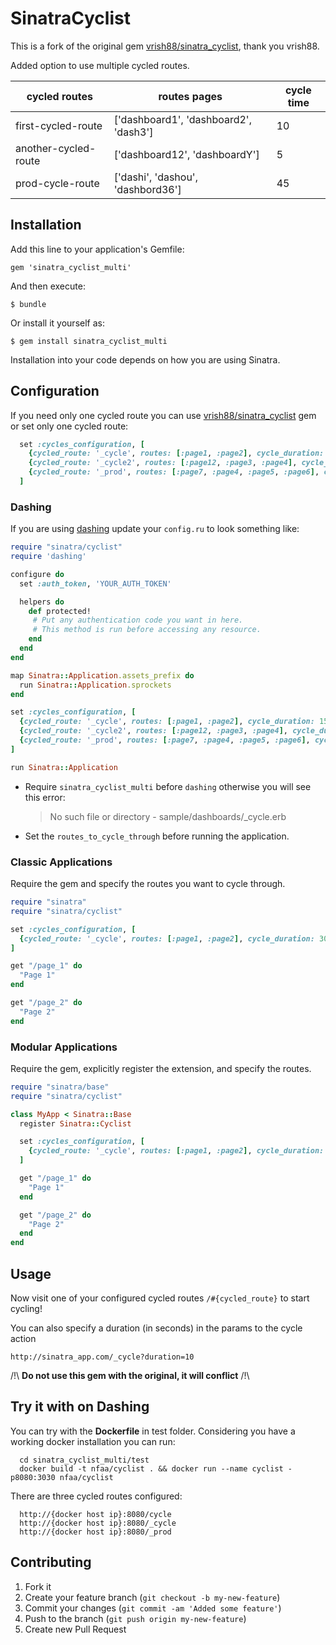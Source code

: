 # SinatraCyclist

This is a fork of the original gem [vrish88/sinatra_cyclist](https://github.com/vrish88/sinatra_cyclist), thank you vrish88.

Added option to use multiple cycled routes.

|  cycled routes           |  routes pages                         |  cycle time  |
|--------------------------|---------------------------------------|--------------|
| first-cycled-route       | ['dashboard1', 'dashboard2', 'dash3'] |  10          |
| another-cycled-route     | ['dashboard12', 'dashboardY']         |  5           |
| prod-cycle-route         | ['dashi', 'dashou', 'dashbord36']     |  45          |


## Installation

Add this line to your application's Gemfile:

    gem 'sinatra_cyclist_multi'

And then execute:

    $ bundle

Or install it yourself as:

    $ gem install sinatra_cyclist_multi

Installation into your code depends on how you are using Sinatra.

## Configuration

If you need only one cycled route you can use [vrish88/sinatra_cyclist](https://github.com/vrish88/sinatra_cyclist) gem or set only one cycled route:

```ruby
  set :cycles_configuration, [
    {cycled_route: '_cycle', routes: [:page1, :page2], cycle_duration: 15},
    {cycled_route: '_cycle2', routes: [:page12, :page3, :page4], cycle_duration: 5},
    {cycled_route: '_prod', routes: [:page7, :page4, :page5, :page6], cycle_duration: 45},
  ]
```

### Dashing
If you are using [dashing](https://github.com/Shopify/dashing) update your `config.ru` to look something like:

```ruby
require "sinatra/cyclist"
require 'dashing'

configure do
  set :auth_token, 'YOUR_AUTH_TOKEN'

  helpers do
    def protected!
     # Put any authentication code you want in here.
     # This method is run before accessing any resource.
    end
  end
end

map Sinatra::Application.assets_prefix do
  run Sinatra::Application.sprockets
end

set :cycles_configuration, [
  {cycled_route: '_cycle', routes: [:page1, :page2], cycle_duration: 15},
  {cycled_route: '_cycle2', routes: [:page12, :page3, :page4], cycle_duration: 5},
  {cycled_route: '_prod', routes: [:page7, :page4, :page5, :page6], cycle_duration: 45},
]

run Sinatra::Application
```

* Require `sinatra_cyclist_multi` before `dashing` otherwise you will see this error:

    > No such file or directory - sample/dashboards/_cycle.erb

* Set the `routes_to_cycle_through` before running the application.

### Classic Applications
Require the gem and specify the routes you want to cycle through.

```ruby
require "sinatra"
require "sinatra/cyclist"

set :cycles_configuration, [
  {cycled_route: '_cycle', routes: [:page1, :page2], cycle_duration: 30},
]

get "/page_1" do
  "Page 1"
end

get "/page_2" do
  "Page 2"
end
```

### Modular Applications
Require the gem, explicitly register the extension, and specify the routes.
```ruby
require "sinatra/base"
require "sinatra/cyclist"

class MyApp < Sinatra::Base
  register Sinatra::Cyclist

  set :cycles_configuration, [
    {cycled_route: '_cycle', routes: [:page1, :page2], cycle_duration: 30},
  ]

  get "/page_1" do
    "Page 1"
  end

  get "/page_2" do
    "Page 2"
  end
end
```

## Usage
Now visit one of your configured cycled routes `/#{cycled_route}` to start cycling!

You can also specify a duration (in seconds) in the params to the cycle action

```
http://sinatra_app.com/_cycle?duration=10
```

/!\ **Do not use this gem with the original, it will conflict** /!\


## Try it with on Dashing
You can try with the **Dockerfile** in test folder. Considering you have a working docker installation you can run:

```shell
  cd sinatra_cyclist_multi/test
  docker build -t nfaa/cyclist . && docker run --name cyclist -p8080:3030 nfaa/cyclist
```

There are three cycled routes configured:
```
  http://{docker host ip}:8080/cycle
  http://{docker host ip}:8080/_cycle
  http://{docker host ip}:8080/_prod
```
## Contributing

1. Fork it
2. Create your feature branch (`git checkout -b my-new-feature`)
3. Commit your changes (`git commit -am 'Added some feature'`)
4. Push to the branch (`git push origin my-new-feature`)
5. Create new Pull Request

